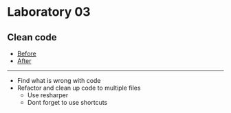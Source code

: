 # Laboratory 03
## Clean code
* [Before](/Laboratories/Laboratory03/Laboratory03_Before)
* [After](/Laboratories/Laboratory03/Laboratory03_After)
---
* Find what is wrong with code
* Refactor and clean up code to multiple files
  * Use resharper
  * Dont forget to use shortcuts
